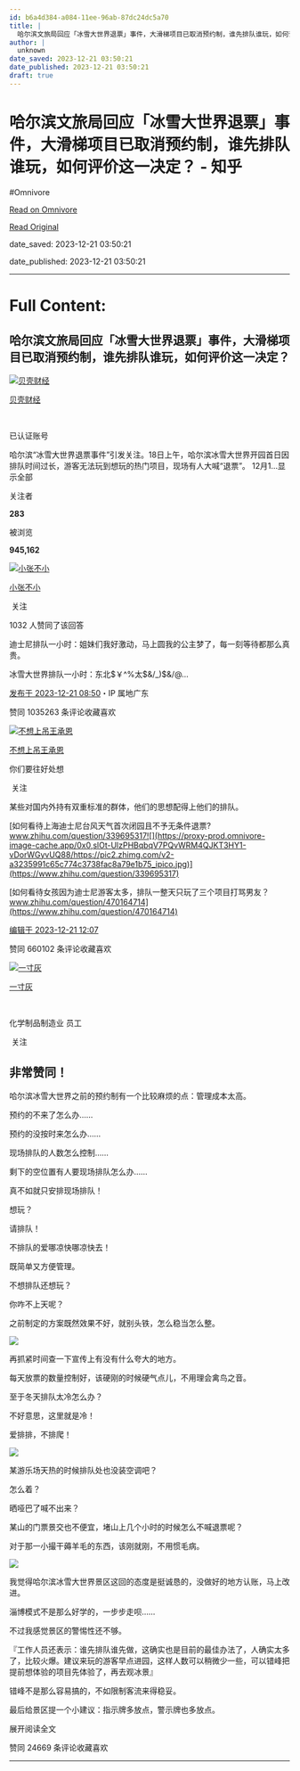 ```yaml
---
id: b6a4d384-a084-11ee-96ab-87dc24dc5a70
title: |
  哈尔滨文旅局回应「冰雪大世界退票」事件，大滑梯项目已取消预约制，谁先排队谁玩，如何评价这一决定？ - 知乎
author: |
  unknown
date_saved: 2023-12-21 03:50:21
date_published: 2023-12-21 03:50:21
draft: true
---
```


# 哈尔滨文旅局回应「冰雪大世界退票」事件，大滑梯项目已取消预约制，谁先排队谁玩，如何评价这一决定？ - 知乎
#Omnivore

[Read on Omnivore](https://omnivore.app/me/-18c8fd64cd9)

[Read Original](https://www.zhihu.com/question/635777637/answer/3333756109)

date_saved: 2023-12-21 03:50:21

date_published: 2023-12-21 03:50:21

--- 

# Full Content: 

## 哈尔滨文旅局回应「冰雪大世界退票」事件，大滑梯项目已取消预约制，谁先排队谁玩，如何评价这一决定？

[![贝壳财经](https://proxy-prod.omnivore-image-cache.app/0x0,svcjOvQ33FYFdLZnoujBr_PJlgdicP0h6TY5GywkXUZE/https://pic1.zhimg.com/v2-91be4261faa0b0951794548f9cd528f2_l.jpg?source=1def8aca)](https://www.zhihu.com/org/xin-jing-bao-jing-ji-xin-wen)

[贝壳财经](https://www.zhihu.com/org/xin-jing-bao-jing-ji-xin-wen)

[​](https://www.zhihu.com/question/48510028)

已认证账号

哈尔滨“冰雪大世界退票事件”引发关注。18日上午，哈尔滨冰雪大世界开园首日因排队时间过长，游客无法玩到想玩的热门项目，现场有人大喊“退票”。 12月1…显示全部 ​

关注者

**283**

被浏览

**945,162**

[![小张不小](https://proxy-prod.omnivore-image-cache.app/0x0,s1k6P3vhItmfYpQfwZpE14dsekOoh81VHGWiw8CXzPG0/https://picx.zhimg.com/v2-abed1a8c04700ba7d72b45195223e0ff_l.jpg?source=2c26e567)](https://www.zhihu.com/people/xiao-zhang-bu-xiao-82)

[小张不小](https://www.zhihu.com/people/xiao-zhang-bu-xiao-82)

​ 关注

1032 人赞同了该回答

迪士尼排队一小时：姐妹们我好激动，马上圆我的公主梦了，每一刻等待都那么真贵。

冰雪大世界排队一小时：东北$￥^%太$&/\_)$&/@…

[发布于 2023-12-21 08:50](https://www.zhihu.com/question/635777637/answer/3333756109)・IP 属地广东

​赞同 1035​​263 条评论​收藏​喜欢

[![不想上吊王承恩](https://proxy-prod.omnivore-image-cache.app/0x0,sLyIamceQcOXZt4slsMs6vBJvgEe5AsUC9KvTD2fggnI/https://picx.zhimg.com/bc93fd5289c13c06fd569bc4f6df821e_l.jpg?source=1def8aca)](https://www.zhihu.com/people/bu-xiang-shang-diao-wang-cheng-en)

[不想上吊王承恩](https://www.zhihu.com/people/bu-xiang-shang-diao-wang-cheng-en)

你们要往好处想

​ 关注

某些对国内外持有双重标准的群体，他们的思想配得上他们的排队。

[如何看待上海迪士尼台风天气首次闭园且不予无条件退票?​www.zhihu.com/question/339695317![](https://proxy-prod.omnivore-image-cache.app/0x0,slOt-UlzPHBqbqV7PQvWRM4QJKT3HY1-vDorWGyvUQ88/https://pic2.zhimg.com/v2-a3235991c65c774c3738fac8a79e1b75_ipico.jpg)](https://www.zhihu.com/question/339695317)

[如何看待女孩因为迪士尼游客太多，排队一整天只玩了三个项目打骂男友？​www.zhihu.com/question/470164714](https://www.zhihu.com/question/470164714)

[](https://www.zhihu.com/question/508890404)

[](https://www.zhihu.com/question/320962015)

[](https://www.zhihu.com/question/490816875)

[](https://www.zhihu.com/question/616916802)

[编辑于 2023-12-21 12:07](https://www.zhihu.com/question/635777637/answer/3333825464)

​赞同 660​​102 条评论​收藏​喜欢

[![一寸灰](https://proxy-prod.omnivore-image-cache.app/0x0,sSqnp-fG6YVdJCw0a1o9kEkU9LwEnkZeuA67-fI4cVbo/https://picx.zhimg.com/v2-0f33a11c1a35f39eec60b3d8c89cca3b_l.jpg?source=1def8aca)](https://www.zhihu.com/people/yi-cun-hui-23-51)

[一寸灰](https://www.zhihu.com/people/yi-cun-hui-23-51)

[​](https://www.zhihu.com/question/48510028)

化学制品制造业 员工

​ 关注

## 非常赞同！

哈尔滨冰雪大世界之前的预约制有一个比较麻烦的点：管理成本太高。

预约的不来了怎么办……

预约的没按时来怎么办……

现场排队的人数怎么控制……

剩下的空位置有人要现场排队怎么办……

真不如就只安排现场排队！

想玩？

请排队！

不排队的爱哪凉快哪凉快去！

既简单又方便管理。

不想排队还想玩？

你咋不上天呢？

之前制定的方案既然效果不好，就别头铁，怎么稳当怎么整。

![](https://proxy-prod.omnivore-image-cache.app/1920x0,s3yiasVr8kRI7CEtsdpdVu-Shm86Gn8xvkRJldx7flUI/https://picx.zhimg.com/50/v2-6aee1c1bafbbbe23150cc833026beb7a_720w.jpg?source=1def8aca)

再抓紧时间查一下宣传上有没有什么夸大的地方。

每天放票的数量控制好，该硬刚的时候硬气点儿，不用理会禽鸟之音。

至于冬天排队太冷怎么办？

不好意思，这里就是冷！

爱排排，不排爬！

![](https://proxy-prod.omnivore-image-cache.app/1080x0,s88RvC_m6lIT3wGLjmNurzXWHXIUK4BOA_gIh5GTPfwI/https://picx.zhimg.com/50/v2-a56fb80237ff91de5babec0c1feed0c6_720w.jpg?source=1def8aca)

某游乐场天热的时候排队处也没装空调吧？

怎么着？

晒哑巴了喊不出来？

某山的门票景交也不便宜，堵山上几个小时的时候怎么不喊退票呢？

对于那一小撮干薅羊毛的东西，该刚就刚，不用惯毛病。

![](https://proxy-prod.omnivore-image-cache.app/1620x0,sR43ly-y6wI5zuQ7KSucIWasLZDReJqfeLuC5BcEbayY/https://pica.zhimg.com/50/v2-38de70f608f1a5d2c77ef6b2df2a844a_720w.jpg?source=1def8aca)

我觉得哈尔滨冰雪大世界景区这回的态度是挺诚恳的，没做好的地方认账，马上改进。

淄博模式不是那么好学的，一步步走呗……

不过我感觉景区的警惕性还不够。

『工作人员还表示：谁先排队谁先做，这确实也是目前的最佳办法了，人确实太多了，比较火爆。建议来玩的游客早点进园，这样人数可以稍微少一些，可以错峰把提前想体验的项目先体验了，再去观冰景』

错峰不是那么容易搞的，不如限制客流来得稳妥。

最后给景区提一个小建议：指示牌多放点，警示牌也多放点。

展开阅读全文​

​赞同 246​​69 条评论​收藏​喜欢

---

